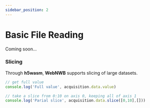 ```yaml
---
sidebar_position: 2
---
```


# Basic File Reading
Coming soon...

### Slicing
Through **h5wasm**, **WebNWB** supports slicing of large datasets.

```javascript
// get full value
console.log('Full value', acquisition.data.value)

// take a slice from 0:10 on axis 0, keeping all of axis 1
console.log('Parial slice', acquisition.data.slice([0,10],[]))

```